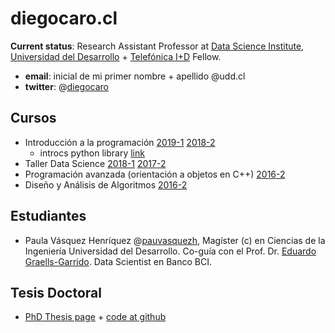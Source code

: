 # diegocaro.cl

**Current status**: Research Assistant Professor at [Data Science Institute](http://datascience.udd.cl/), [Universidad del Desarrollo](http://www.udd.cl) + [Telefónica I+D](http://www.tidchile.cl) Fellow.

- **email**: inicial de mi primer nombre + apellido @udd.cl
- **twitter**: @[diegocaro](http://twitter.com/diegocaro)

## Cursos
* Introducción a la programación [2019-1](https://github.com/diegocaro/prograudd) [2018-2](https://github.com/diegocaro/prograudd/tree/2018-2/)
  * introcs python library [link](https://github.com/diegocaro/introcs)
* Taller Data Science [2018-1](https://github.com/diegocaro/tallerds) [2017-2](https://github.com/diegocaro/tallerds/tree/2017.2)
* Programación avanzada (orientación a objetos en C++) [2016-2](https://github.com/diegocaro/poo)
* Diseño y Análisis de Algoritmos [2016-2](https://github.com/diegocaro/daa)

## Estudiantes
* Paula Vásquez Henríquez @[pauvasquezh](https://twitter.com/pauvasquezh/), Magíster (c) en Ciencias de la Ingeniería Universidad del Desarrollo. Co-guía con el Prof. Dr. [Eduardo Graells-Garrido](http://datagramas.cl/). Data Scientist en Banco BCI.

## Tesis Doctoral
* [PhD Thesis page](thesis/index.html) + [code at github](https://github.com/diegocaro/temporalgraphs)
